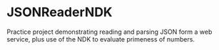 # JSONReaderNDK
Practice project demonstrating reading and parsing JSON form a web service, plus use of the NDK to evaluate primeness of numbers.
